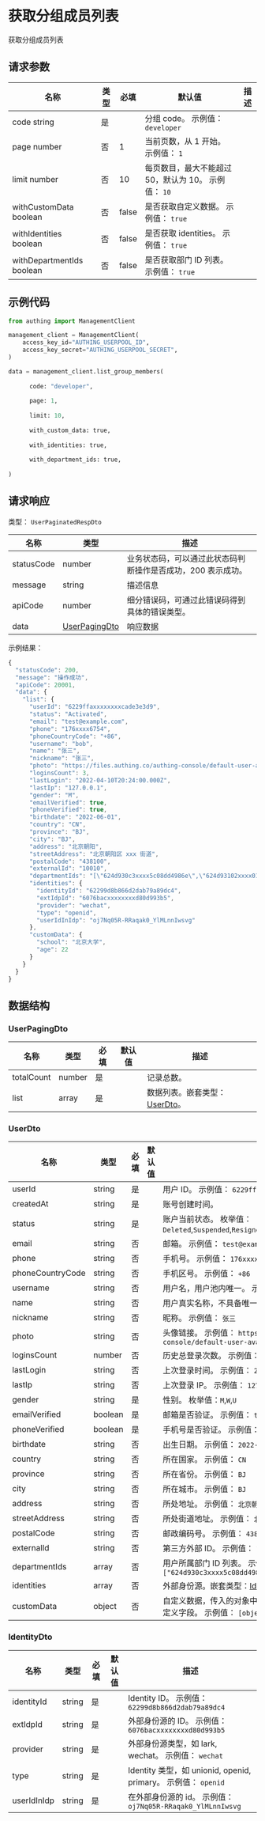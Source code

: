 # 获取分组成员列表

<!--
  警告⚠️：
  不要直接修改该文档，
  https://github.com/Authing/authing-docs-factory
  使用该项目进行生成
-->

获取分组成员列表

## 请求参数

| 名称 | 类型 | 必填 | 默认值 | 描述 |
| ---- | ---- | ---- | ---- | ---- |
| code  string  | 是 |  | 分组 code。 示例值： `developer` |
| page  number  | 否 | 1 | 当前页数，从 1 开始。 示例值： `1` |
| limit  number  | 否 | 10 | 每页数目，最大不能超过 50，默认为 10。 示例值： `10` |
| withCustomData  boolean  | 否 | false | 是否获取自定义数据。 示例值： `true` |
| withIdentities  boolean  | 否 | false | 是否获取 identities。 示例值： `true` |
| withDepartmentIds  boolean  | 否 | false | 是否获取部门 ID 列表。 示例值： `true` |


## 示例代码

```py
from authing import ManagementClient

management_client = ManagementClient(
    access_key_id="AUTHING_USERPOOL_ID",
    access_key_secret="AUTHING_USERPOOL_SECRET",
)

data = management_client.list_group_members(
  
      code: "developer",
  
      page: 1,
  
      limit: 10,
  
      with_custom_data: true,
  
      with_identities: true,
  
      with_department_ids: true,
  
)
```



## 请求响应

类型： `UserPaginatedRespDto`

| 名称 | 类型 | 描述 |
| ---- | ---- | ---- |
| statusCode | number | 业务状态码，可以通过此状态码判断操作是否成功，200 表示成功。 |
| message | string | 描述信息 |
| apiCode | number | 细分错误码，可通过此错误码得到具体的错误类型。 |
| data | <a href="#UserPagingDto">UserPagingDto</a> | 响应数据 |



示例结果：

```js
{
  "statusCode": 200,
  "message": "操作成功",
  "apiCode": 20001,
  "data": {
    "list": {
      "userId": "6229ffaxxxxxxxxcade3e3d9",
      "status": "Activated",
      "email": "test@example.com",
      "phone": "176xxxx6754",
      "phoneCountryCode": "+86",
      "username": "bob",
      "name": "张三",
      "nickname": "张三",
      "photo": "https://files.authing.co/authing-console/default-user-avatar.png",
      "loginsCount": 3,
      "lastLogin": "2022-04-10T20:24:00.000Z",
      "lastIp": "127.0.0.1",
      "gender": "M",
      "emailVerified": true,
      "phoneVerified": true,
      "birthdate": "2022-06-01",
      "country": "CN",
      "province": "BJ",
      "city": "BJ",
      "address": "北京朝阳",
      "streetAddress": "北京朝阳区 xxx 街道",
      "postalCode": "438100",
      "externalId": "10010",
      "departmentIds": "[\"624d930c3xxxx5c08dd4986e\",\"624d93102xxxx012f33cd2fe\"]",
      "identities": {
        "identityId": "62299d8b866d2dab79a89dc4",
        "extIdpId": "6076bacxxxxxxxxd80d993b5",
        "provider": "wechat",
        "type": "openid",
        "userIdInIdp": "oj7Nq05R-RRaqak0_YlMLnnIwsvg"
      },
      "customData": {
        "school": "北京大学",
        "age": 22
      }
    }
  }
}
```

## 数据结构


### <a id="UserPagingDto"></a> UserPagingDto

| 名称 | 类型 | 必填 |默认值| 描述 |
| ---- |  ---- | ---- | --- | ---- |
| totalCount | number | 是 |  | 记录总数。   |
| list | array | 是 |  | 数据列表。嵌套类型：<a href="#UserDto">UserDto</a>。   |


### <a id="UserDto"></a> UserDto

| 名称 | 类型 | 必填 |默认值| 描述 |
| ---- |  ---- | ---- | --- | ---- |
| userId | string | 是 |  | 用户 ID。 示例值： `6229ffaxxxxxxxxcade3e3d9`  |
| createdAt | string | 是 |  | 账号创建时间。   |
| status | string | 是 |  | 账户当前状态。 枚举值：`Deleted`,`Suspended`,`Resigned`,`Activated`,`Archived`  |
| email | string | 否 |  | 邮箱。 示例值： `test@example.com`  |
| phone | string | 否 |  | 手机号。 示例值： `176xxxx6754`  |
| phoneCountryCode | string | 否 |  | 手机区号。 示例值： `+86`  |
| username | string | 否 |  | 用户名，用户池内唯一。 示例值： `bob`  |
| name | string | 否 |  | 用户真实名称，不具备唯一性。 示例值： `张三`  |
| nickname | string | 否 |  | 昵称。 示例值： `张三`  |
| photo | string | 否 |  | 头像链接。 示例值： `https://files.authing.co/authing-console/default-user-avatar.png`  |
| loginsCount | number | 否 |  | 历史总登录次数。 示例值： `3`  |
| lastLogin | string | 否 |  | 上次登录时间。 示例值： `2022-04-10T20:24:00.000Z`  |
| lastIp | string | 否 |  | 上次登录 IP。 示例值： `127.0.0.1`  |
| gender | string | 是 |  | 性别。 枚举值：`M`,`W`,`U`  |
| emailVerified | boolean | 是 |  | 邮箱是否验证。 示例值： `true`  |
| phoneVerified | boolean | 是 |  | 手机号是否验证。 示例值： `true`  |
| birthdate | string | 否 |  | 出生日期。 示例值： `2022-06-01`  |
| country | string | 否 |  | 所在国家。 示例值： `CN`  |
| province | string | 否 |  | 所在省份。 示例值： `BJ`  |
| city | string | 否 |  | 所在城市。 示例值： `BJ`  |
| address | string | 否 |  | 所处地址。 示例值： `北京朝阳`  |
| streetAddress | string | 否 |  | 所处街道地址。 示例值： `北京朝阳区 xxx 街道`  |
| postalCode | string | 否 |  | 邮政编码号。 示例值： `438100`  |
| externalId | string | 否 |  | 第三方外部 ID。 示例值： `10010`  |
| departmentIds | array | 否 |  | 用户所属部门 ID 列表。 示例值： `["624d930c3xxxx5c08dd4986e","624d93102xxxx012f33cd2fe"]`  |
| identities | array | 否 |  | 外部身份源。嵌套类型：<a href="#IdentityDto">IdentityDto</a>。   |
| customData | object | 否 |  | 自定义数据，传入的对象中的 key 必须先在用户池定义相关自定义字段。 示例值： `[object Object]`  |


### <a id="IdentityDto"></a> IdentityDto

| 名称 | 类型 | 必填 |默认值| 描述 |
| ---- |  ---- | ---- | --- | ---- |
| identityId | string | 是 |  | Identity ID。 示例值： `62299d8b866d2dab79a89dc4`  |
| extIdpId | string | 是 |  | 外部身份源的 ID。 示例值： `6076bacxxxxxxxxd80d993b5`  |
| provider | string | 是 |  | 外部身份源类型，如 lark, wechat。 示例值： `wechat`  |
| type | string | 是 |  | Identity 类型，如 unionid, openid, primary。 示例值： `openid`  |
| userIdInIdp | string | 是 |  | 在外部身份源的 id。 示例值： `oj7Nq05R-RRaqak0_YlMLnnIwsvg`  |


